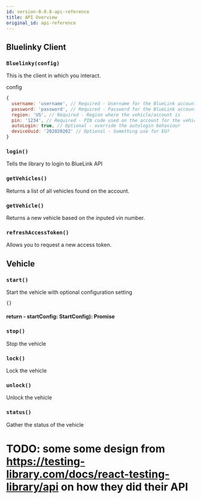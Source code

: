 ```yaml
---
id: version-0.0.8-api-reference
title: API Overview
original_id: api-reference
---
```


## Bluelinky Client

### `Bluelinky(config)`

This is the client in which you interact.

config
```js
{
  username: 'username', // Required - Username for the BlueLink account
  password: 'password', // Required - Password for the BlueLink account
  region: 'US', // Required - Region where the vehicle/account is
  pin: '1234', // Required - PIN code used on the account for the vehicle
  autoLogin: true, // Optional - override the autologin behaviour
  deviceUuid: '202020202' // Optional - Something use for EU?
}

```

### `login()`

Tells the library to login to BlueLink API

### `getVehicles()`

Returns a list of all vehicles found on the account.

### `getVehicle()`

Returns a new vehicle based on the inputed vin number.

### `refreshAccessToken()`

Allows you to request a new access token.


## Vehicle

### `start()`

Start the vehicle with optional configuration setting

```js
{}
```
#### return - startConfig: StartConfig): Promise<string>

### `stop()`

Stop the vehicle

### `lock()`

Lock the vehicle

### `unlock()`

Unlock the vehicle

### `status()`

Gather the status of the vehicle

# TODO: some some design from https://testing-library.com/docs/react-testing-library/api on how they did their API